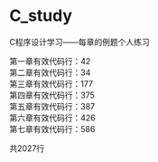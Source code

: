 # C_study
C程序设计学习——每章的例题个人练习








第一章有效代码行：42       
第二章有效代码行：34       
第三章有效代码行：177        
第四章有效代码行：375        
第五章有效代码行：387       
第六章有效代码行：426              
第七章有效代码行：586





共2027行
